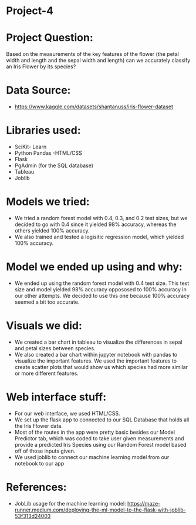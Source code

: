 # Project-4

# Project Question: 
Based on the measurements of the key features of the flower (the petal width and length and the sepal width and length) can we accurately classify an Iris Flower by its species?

# Data Source: 
- https://www.kaggle.com/datasets/shantanuss/iris-flower-dataset

# Libraries used: 
- SciKit- Learn
- Python Pandas
 -HTML/CSS
- Flask
- PgAdmin (for the SQL database)
- Tableau
- Joblib

# Models we tried: 
- We tried a random forest model with 0.4, 0.3, and 0.2 test sizes, but we decided to go with 0.4 since it yielded 98% accuracy, whereas the others yielded 100% accuracy.
- We also trained and tested a logisitic regression model, which yielded 100% accuracy.  

# Model we ended up using and why: 
- We ended up using the random forest model with 0.4 test size. This test size and model yielded 98% accuracy oppososed to 100% accuracy in our other attempts. We decided to use this one because 100% accuracy seemed a bit too accurate.

# Visuals we did: 
- We created a bar chart in tableau to visualize the differences in sepal and petal sizes between species.
- We also created a bar chart within jupyter notebook with pandas to visualize the important features. We used the important features to create scatter plots that would show us which species had more similar or more different features.  

# Web interface stuff:
- For our web interface, we used HTML/CSS.
- We set up the flask app to connected to our SQL Database that holds all the Iris Flower data.
- Most of the routes in the app were pretty basic besides our Model Predictor tab, which was coded to take user given measurements and provide a predicted Iris Species using our Random Forest model based off of those inputs given.
- We used joblib to connect our machine learning model from our notebook to our app

# References: 
- JobLib usage for the machine learning model: https://maze-runner.medium.com/deploying-the-ml-model-to-the-flask-with-joblib-53f313d24003
